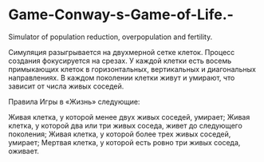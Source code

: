 # Game-Conway-s-Game-of-Life.-
Simulator of population reduction, overpopulation and fertility.

Симуляция разыгрывается на двухмерной сетке клеток. Процесс создания фокусируется на срезах.
У каждой клетки есть восемь примыкающих клеток в горизонтальных, вертикальных и диагональных направлениях. В каждом поколении клетки живут и умирают, что зависит от числа живых соседей.

Правила Игры в «Жизнь» следующие:

Живая клетка, у которой менее двух живых соседей, умирает;
Живая клетка, у которой два или три живых соседа, живет до следующего поколения;
Живая клетка, у которой более трех живых соседей, умирает;
Мертвая клетка, у которой есть ровно три живых соседа, оживает.
